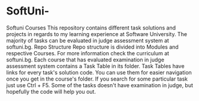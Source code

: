 # SoftUni-
Softuni Courses This repository contains different task solutions and projects in regards to my learning experience at Software University. The majority of tasks can be evaluated in judge assessment system at softuni.bg.  Repo Structure Repo structure is divided into Modules and respective Courses. For more information check the curriculum at softuni.bg.  Each course that has evaluated examination in judge assessment system contains a Task Table in its folder. Task Tables have links for every task's solution code. You can use them for easier navigation once you get in the course's folder. If you search for some particular task just use Ctrl + F5.  Some of the tasks doesn't have examination in judge, but hopefully the code will help you out.
